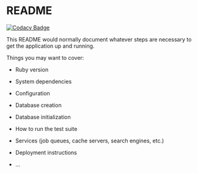 # README

[![Codacy Badge](https://api.codacy.com/project/badge/Grade/8964ece6f80445408c6be8d678549537)](https://app.codacy.com/gh/aladac/fast_cinema?utm_source=github.com&utm_medium=referral&utm_content=aladac/fast_cinema&utm_campaign=Badge_Grade_Settings)

This README would normally document whatever steps are necessary to get the
application up and running.

Things you may want to cover:

* Ruby version

* System dependencies

* Configuration

* Database creation

* Database initialization

* How to run the test suite

* Services (job queues, cache servers, search engines, etc.)

* Deployment instructions

* ...
